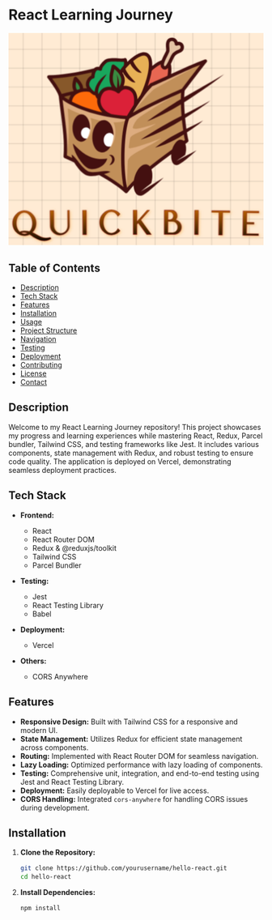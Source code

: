 # React Learning Journey

![Project Logo](./images/logo.png)

## Table of Contents

- [Description](#description)
- [Tech Stack](#tech-stack)
- [Features](#features)
- [Installation](#installation)
- [Usage](#usage)
- [Project Structure](#project-structure)
- [Navigation](#navigation)
- [Testing](#testing)
- [Deployment](#deployment)
- [Contributing](#contributing)
- [License](#license)
- [Contact](#contact)

## Description

Welcome to my React Learning Journey repository! This project showcases my progress and learning experiences while mastering React, Redux, Parcel bundler, Tailwind CSS, and testing frameworks like Jest. It includes various components, state management with Redux, and robust testing to ensure code quality. The application is deployed on Vercel, demonstrating seamless deployment practices.

## Tech Stack

- **Frontend:**
  - React
  - React Router DOM
  - Redux & @reduxjs/toolkit
  - Tailwind CSS
  - Parcel Bundler

- **Testing:**
  - Jest
  - React Testing Library
  - Babel

- **Deployment:**
  - Vercel

- **Others:**
  - CORS Anywhere

## Features

- **Responsive Design:** Built with Tailwind CSS for a responsive and modern UI.
- **State Management:** Utilizes Redux for efficient state management across components.
- **Routing:** Implemented with React Router DOM for seamless navigation.
- **Lazy Loading:** Optimized performance with lazy loading of components.
- **Testing:** Comprehensive unit, integration, and end-to-end testing using Jest and React Testing Library.
- **Deployment:** Easily deployable to Vercel for live access.
- **CORS Handling:** Integrated `cors-anywhere` for handling CORS issues during development.

## Installation

1. **Clone the Repository:**

   ```bash
   git clone https://github.com/yourusername/hello-react.git
   cd hello-react

2. **Install Dependencies:**
    ```bash
    npm install